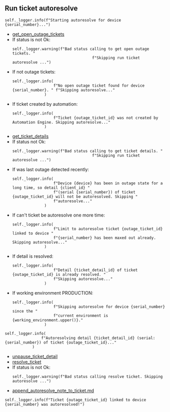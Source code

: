 ## Run ticket autoresolve
```
self._logger.info(f"Starting autoresolve for device {serial_number}...")
```
* [get_open_outage_tickets](../repositories/bruin_repository/get_open_outage_tickets.md)
* If status is not Ok:
  ```
  self._logger.warning(f"Bad status calling to get open outage tickets. "
                                     f"Skipping run ticket autoresolve ...")
  ```
* If not outage tickets:
  ```
  self._logger.info(
                    f"No open outage ticket found for device {serial_number}. " f"Skipping autoresolve..."
                )
  ```
* If ticket created by automation:
  ```
  self._logger.info(
                    f"Ticket {outage_ticket_id} was not created by Automation Engine. Skipping autoresolve..."
                )
  ```
* [get_ticket_details](../repositories/bruin_repository/get_ticket_details.md)
* If status not Ok:
  ```
  self._logger.warning(f"Bad status calling to get ticket details. "
                                     f"Skipping run ticket autoresolve ...")
  ```
* If was last outage detected recently:
  ```
  self._logger.info(
                    f"Device {device} has been in outage state for a long time, so detail {client_id} "
                    f"(serial {serial_number}) of ticket {outage_ticket_id} will not be autoresolved. Skipping "
                    f"autoresolve..."
                )
  ```
* If can't ticket be autoresolve one more time:
  ```
  self._logger.info(
                    f"Limit to autoresolve ticket {outage_ticket_id} linked to device "
                    f"{serial_number} has been maxed out already. Skipping autoresolve..."
                )
  ```
* If detail is resolved:
  ```
  self._logger.info(
                    f"Detail {ticket_detail_id} of ticket {outage_ticket_id} is already resolved. "
                    f"Skipping autoresolve..."
                )
  ```
* If working environment PRODUCTION:
  ```
  self._logger.info(
                    f"Skipping autoresolve for device {serial_number} since the "
                    f"current environment is {working_environment.upper()}."
                )
  ```
```
self._logger.info(
                f"Autoresolving detail {ticket_detail_id} (serial: {serial_number}) of ticket {outage_ticket_id}..."
            )
```
* [unpause_ticket_detail](../repositories/bruin_repository/unpause_ticket_detail.md)
* [resolve_ticket](../repositories/bruin_repository/resolve_ticket.md)
* If status is not Ok:
  ```
  self._logger.warning(f"Bad status calling resolve ticket. Skipping autoresolve ...")
  ```
* [append_autoresolve_note_to_ticket.md](../repositories/bruin_repository/append_autoresolve_note_to_ticket.md)
```
self._logger.info(f"Ticket {outage_ticket_id} linked to device {serial_number} was autoresolved!")
```